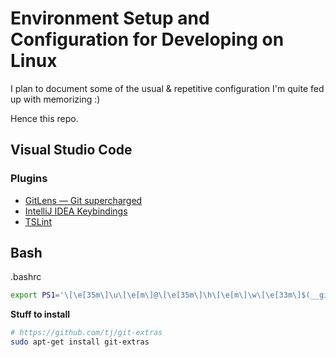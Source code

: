 # Environment Setup and Configuration for Developing on Linux

I plan to document some of the usual & repetitive configuration I'm quite fed up with memorizing :)

Hence this repo.

## Visual Studio Code

### Plugins

- [GitLens — Git supercharged](https://marketplace.visualstudio.com/items?itemName=eamodio.gitlens)
- [IntelliJ IDEA Keybindings](https://marketplace.visualstudio.com/items?itemName=k--kato.intellij-idea-keybindings)
- [TSLint](https://marketplace.visualstudio.com/items?itemName=ms-vscode.vscode-typescript-tslint-plugin)

## Bash

.bashrc

```bash
export PS1='\[\e[35m\]\u\[\e[m\]@\[\e[35m\]\h\[\e[m\]\w\[\e[33m\]$(__git_ps1 " (%s)")\[\e[m\]\n -> '
```

**Stuff to install**

```bash
# https://github.com/tj/git-extras
sudo apt-get install git-extras
```
